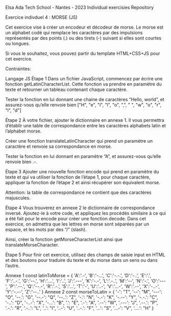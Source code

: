 Elsa
Ada Tech School - Nantes - 2023
Individual exercisies Repository

Exercice indivduel 4 : MORSE (JS)

Cet exercice vise à créer un encodeur et décodeur de morse. Le morse est un alphabet codé qui remplace les caractères par des impulsions représentés par des points (.) ou des tirets (-) suivant si elles sont courtes ou longues.

Si vous le souhaitez, vous pouvez partir du template HTML+CSS+JS pour cet exercice.

Contraintes:

Langage JS
Étape 1
Dans un fichier JavaScript, commencez par écrire une fonction getLatinCharacterList. Cette fonction va prendre en paramètre du texte et retourner un tableau contenant chaque caractère.

Tester la fonction en lui donnant une chaine de caractères “Hello, world”, et assurez-vous qu’elle renvoie bien ["H", "e", "l", "l", "o", ",", " ", "w", "o", "r", "l", "d"]

Étape 2
À votre fichier, ajouter le dictionnaire en annexe 1. Il vous permettra d’établir une table de correspondance entre les caractères alphabets latin et l’alphabet morse.

Créer une fonction translateLatinCharacter qui prend un paramètre un caractère et renvoie sa correspondance en morse.

Tester la fonction en lui donnant en paramètre “A”, et assurez-vous qu’elle renvoie bien .-.

Étape 3
Ajouter une nouvelle fonction encode qui prend en paramètre du texte et qui va utiliser la fonction de l’étape 1, pour chaque caractère, appliquer la fonction de l’étape 2 et ainsi récupérer son équivalent morse.

Attention: la table de correspondance ne contient que des caractères majuscules.

Étape 4
Vous trouverez en annexe 2 le dictionnaire de correspondance inversé. Ajoutez-le à votre code, et appliquez les procédés similaire à ce qui a été fait pour le encode pour créer une fonction decode. Dans cet exercice, on admettra que les lettres en morse sont séparées par un espace, et les mots par des “/” (slash).

Ainsi, créer la fonction getMorseCharacterList ainsi que translateMorseCharacter.

Étape 5
Pour finir cet exercice, utilisez des champs de saisie input en HTML et des boutons pour traduire du texte et du morse dans un sens ou dans l’autre.

Annexe 1
const latinToMorse = {
	'A':'.-',
	'B':'-...',
	'C':'-.-.',
	'D':'-..',
	'E':'.',
	'F':'..-.',
	'G':'--.',
	'H':'....',
	'I':'..',
	'J':'.---',
	'K':'-.-',
	'L':'.-..',
	'M':'--',
	'N':'-.',
	'O':'---',
	'P':'.--.',
	'Q':'--.-',
	'R':'.-.',
	'S':'...',
	'T':'-',
	'U':'..-',
	'V':'...-',
	'W':'.--',
	'X':'-..-',
	'Y':'-.--',
	'Z':'--..'
}
Annexe 2
const morseToLatin = {
  '-': "T",
  '--': "M",
  '---': "O",
  '--.': "G",
  '--.-': "Q",
  '--..': "Z",
  '-.': "N",
  '-.-': "K",
  '-.--': "Y",
  '-.-.': "C",
  '-..': "D",
  '-..-': "X",
  '-...': "B",
  '.': "E",
  '.-': "A",
  '.--': "W",
  '.---': "J",
  '.--.': "P",
  '.-.': "R",
  '.-..': "L",
  '..': "I",
  '..-': "U",
  '..-.': "F",
  '...': "S",
  '...-': "V",
  '....': "H"
}
